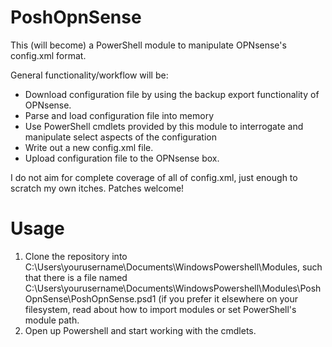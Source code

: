 # PoshOpnSense
This (will become) a PowerShell module to manipulate OPNsense's config.xml format.

General functionality/workflow will be:

- Download configuration file by using the backup export functionality of OPNsense.
- Parse and load configuration file into memory
- Use PowerShell cmdlets provided by this module to interrogate and manipulate select aspects of the configuration
- Write out a new config.xml file.
- Upload configuration file to the OPNsense box.

I do not aim for complete coverage of all of config.xml, just enough to scratch my own itches. Patches welcome!

# Usage

1. Clone the repository into C:\Users\yourusername\Documents\WindowsPowershell\Modules, such that there is a file named C:\Users\yourusername\Documents\WindowsPowershell\Modules\PoshOpnSense\PoshOpnSense.psd1 (if you prefer it elsewhere on your filesystem, read about how to import modules or set PowerShell's module path.
2. Open up Powershell and start working with the cmdlets.
